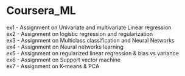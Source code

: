 # Coursera_ML
ex1 - Assignment on Univariate and multivariate Linear regression  
ex2 - Assignment on logistic regression and regularization  
ex3 - Assignment on Multiclass classification and Neural Networks  
ex4 - Assignment on Neural networks learning  
ex5 - Assignment on regularized linear regression & bias vs variance  
ex6 - Assignment on Support vector machine  
ex7 - Assignment on K-means & PCA
